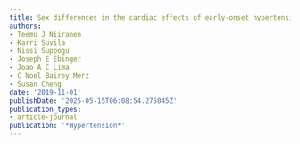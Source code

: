 ```yaml
---
title: Sex differences in the cardiac effects of early-onset hypertension
authors:
- Teemu J Niiranen
- Karri Suvila
- Nissi Suppogu
- Joseph E Ebinger
- Joao A C Lima
- C Noel Bairey Merz
- Susan Cheng
date: '2019-11-01'
publishDate: '2025-05-15T06:08:54.275045Z'
publication_types:
- article-journal
publication: '*Hypertension*'
---
```

